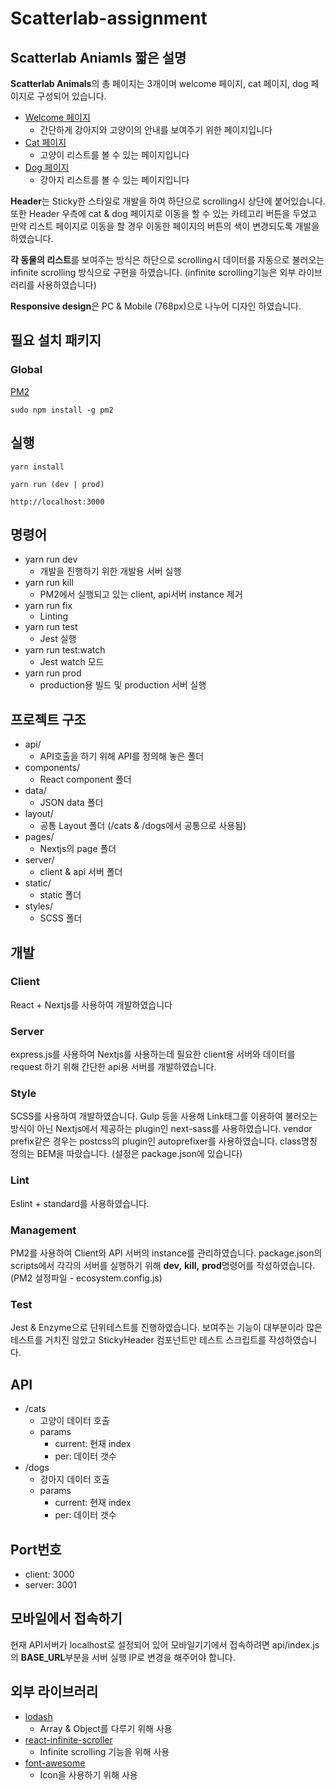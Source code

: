 # Scatterlab-assignment

## Scatterlab Aniamls 짧은 설명
**Scatterlab Animals**의 총 페이지는 3개이며 welcome 페이지, cat 페이지, dog 페이지로 구성되어 있습니다. 

- [Welcome 페이지](http://localhost:3000)
  - 간단하게 강아지와 고양이의 안내를 보여주기 위한 페이지입니다
- [Cat 페이지](http://localhost:3000/cat)
  - 고양이 리스트를 볼 수 있는 페이지입니다
- [Dog 페이지](http://localhost:3000/dog)
  - 강아지 리스트를 볼 수 있는 페이지입니다

**Header**는 Sticky한 스타일로 개발을 하여 하단으로 scrolling시 상단에 붙어있습니다. 또한 Header 우측에 cat & dog 페이지로 이동을 할 수 있는 카테고리 버튼을 두었고 만약 리스트 페이지로 이동을 할 경우 이동한 페이지의 버튼의 색이 변경되도록 개발을 하였습니다.

**각 동물의 리스트**를 보여주는 방식은 하단으로 scrolling시 데이터를 자동으로 불러오는 infinite scrolling 방식으로 구현을 하였습니다. (infinite scrolling기능은 외부 라이브러리를 사용하였습니다)

**Responsive design**은 PC & Mobile (768px)으로 나누어 디자인 하였습니다.


## 필요 설치 패키지
### Global
[PM2](https://github.com/Unitech/pm2)
```
sudo npm install -g pm2
```


## 실행

```
yarn install
```
```
yarn run (dev | prod)
```
```
http://localhost:3000
```


## 명령어
- yarn run dev
  - 개발을 진행하기 위한 개발용 서버 실행
- yarn run kill
  - PM2에서 실행되고 있는 client, api서버 instance 제거
- yarn run fix
  - Linting
- yarn run test
  - Jest 실행
- yarn run test:watch
  - Jest watch 모드
- yarn run prod
  - production용 빌드 및 production 서버 실행


## 프로젝트 구조
- api/
  - API호출을 하기 위해 API를 정의해 놓은 폴더
- components/
  - React component 폴더
- data/
  - JSON data 폴더
- layout/
  - 공통 Layout 폴더 (/cats & /dogs에서 공통으로 사용됨)
- pages/
  - Nextjs의 page 폴더
- server/
  - client & api 서버 폴더
- static/
  - static 폴더
- styles/
  - SCSS 폴더


## 개발
### Client
React + Nextjs를 사용하여 개발하였습니다

### Server
express.js를 사용하여 Nextjs를 사용하는데 필요한 client용 서버와 데이터를 request 하기 위해 간단한 api용 서버를 개발하였습니다.

### Style
SCSS를 사용하여 개발하였습니다. Gulp 등을 사용해 Link태그를 이용하여 불러오는 방식이 아닌 Nextjs에서 제공하는 plugin인 next-sass를 사용하였습니다. vendor prefix같은 경우는 postcss의 plugin인 autoprefixer를 사용하였습니다. class명칭 정의는 BEM을 따랐습니다. (설정은 package.json에 있습니다)

### Lint
Eslint + standard를 사용하였습니다.

### Management
PM2를 사용하여 Client와 API 서버의 instance를 관리하였습니다. package.json의 scripts에서 각각의 서버를 실행하기 위해 **dev,** **kill,** **prod**명령어를 작성하였습니다. (PM2  설정파일 - ecosystem.config.js)

### Test
Jest & Enzyme으로 단위테스트를 진행하였습니다. 보여주는 기능이 대부분이라 많은 테스트를 거치진 않았고 StickyHeader 컴포넌트만 테스트 스크립트를 작성하였습니다.


## API
- /cats
  - 고양이 데이터 호출
  - params
    - current: 현재 index
    - per: 데이터 갯수
- /dogs
  - 강아지 데이터 호출
  - params
    - current: 현재 index
    - per: 데이터 갯수


## Port번호
- client: 3000
- server: 3001


## 모바일에서 접속하기
현재 API서버가 localhost로 설정되어 있어 모바일기기에서 접속하려면 api/index.js의 **BASE_URL**부분을 서버 실행 IP로 변경을 해주어야 합니다.


## 외부 라이브러리
- [lodash](https://github.com/lodash/lodash)
  - Array & Object를 다루기 위해 사용
- [react-infinite-scroller](https://github.com/CassetteRocks/react-infinite-scroller)
  - Infinite scrolling 기능을 위해 사용
- [font-awesome](https://fontawesome.com/)
  - Icon을 사용하기 위해 사용